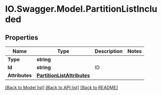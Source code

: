 # IO.Swagger.Model.PartitionListIncluded
## Properties

Name | Type | Description | Notes
------------ | ------------- | ------------- | -------------
**Type** | **string** |  | 
**Id** | **string** | ID | 
**Attributes** | [**PartitionListAttributes**](PartitionListAttributes.md) |  | 

[[Back to Model list]](../README.md#documentation-for-models) [[Back to API list]](../README.md#documentation-for-api-endpoints) [[Back to README]](../README.md)

